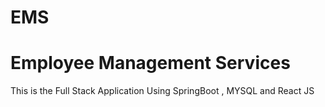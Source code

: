 # EMS
# Employee Management Services
This is the Full Stack Application Using SpringBoot , MYSQL and React JS
